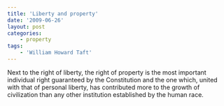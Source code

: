 ```yaml
---
title: 'Liberty and property'
date: '2009-06-26'
layout: post
categories:
    - property
tags:
    - 'William Howard Taft'
---
```


Next to the right of liberty, the right of property is the most important individual right guaranteed by the Constitution and the one which, united with that of personal liberty, has contributed more to the growth of civilization than any other institution established by the human race.